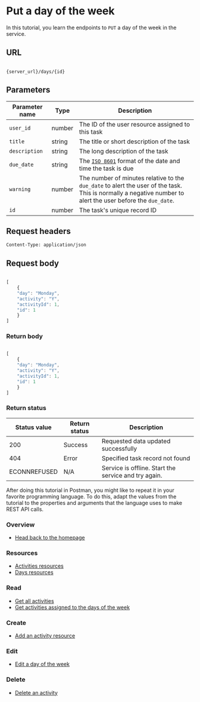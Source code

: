 # Put a day of the week

In this tutorial, you learn the endpoints to `PUT` 
a day of the week in the service.

## URL

```shell

{server_url}/days/{id}

```

## Parameters

| Parameter name | Type | Description |
| -------------- | ------ | ------------ |
| `user_id` | number | The ID of the user resource assigned to this task |
| `title` | string | The title or short description of the task |
| `description` | string | The long description of the task |
| `due_date` | string | The [`ISO 8601`](https://en.wikipedia.org/wiki/ISO_8601) format of the date and time the task is due |
| `warning` | number | The number of minutes relative to the `due_date` to alert the user of the task. This is normally a negative number to alert the user before the `due_date`. |
| `id` | number | The task's unique record ID |

## Request headers

`Content-Type: application/json`

## Request body

```js

[
    {
    "day": "Monday", 
    "activity": "Y",
    "activityId": 1,
    "id": 1
    }
]

```

### Return body

```js

[
    {
    "day": "Monday", 
    "activity": "Y",
    "activityId": 1,
    "id": 1
    }
]

```

### Return status

| Status value | Return status | Description |
| ------------- | ----------- | ----------- |
| 200 | Success | Requested data updated successfully |
| 404 | Error | Specified task record not found |
|  ECONNREFUSED | N/A | Service is offline. Start the service and try again. |


After doing this tutorial in Postman, you might like to repeat it in
your favorite programming language. To do this, adapt the values from
the tutorial to the properties and arguments that the language uses to
make REST API calls.


### Overview

* [Head back to the homepage](../index.md)

### Resources

* [Activities resources](./activities.md)
* [Days resources](./days.md)

### Read

* [Get all activities](./get-activities.md)
* [Get activities assigned to the days of the week](./get-days.md)

### Create

* [Add an activity resource](./post-new-activity.md)

### Edit

* [Edit a day of the week](./put-days.md)

### Delete

* [Delete an activity](./delete-activities.md)
